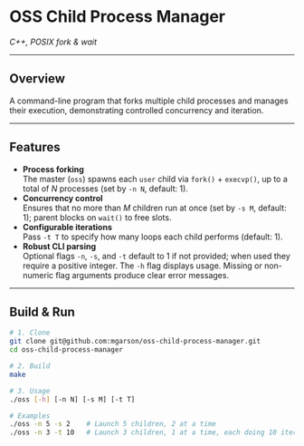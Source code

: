 # OSS Child Process Manager

*C++, POSIX fork & wait*

---

## Overview
A command-line program that forks multiple child processes and manages their execution, demonstrating controlled concurrency and iteration.

---

## Features

- **Process forking**  
  The master (`oss`) spawns each `user` child via `fork()` + `execvp()`, up to a total of *N* processes (set by `-n N`, default: 1).
- **Concurrency control**  
  Ensures that no more than *M* children run at once (set by `-s M`, default: 1); parent blocks on `wait()` to free slots. 
- **Configurable iterations**  
  Pass `-t T` to specify how many loops each child performs (default: 1).
- **Robust CLI parsing**  
  Optional flags `-n`, `-s`, and `-t` default to 1 if not provided; when used they require a positive integer. The `-h` flag displays usage. Missing or non-numeric flag arguments produce clear     error messages.

---

## Build & Run

```bash
# 1. Clone
git clone git@github.com:mgarson/oss-child-process-manager.git
cd oss-child-process-manager

# 2. Build
make

# 3. Usage
./oss [-h] [-n N] [-s M] [-t T]

# Examples
./oss -n 5 -s 2    # Launch 5 children, 2 at a time
./oss -n 3 -t 10   # Launch 3 children, 1 at a time, each doing 10 iterations
